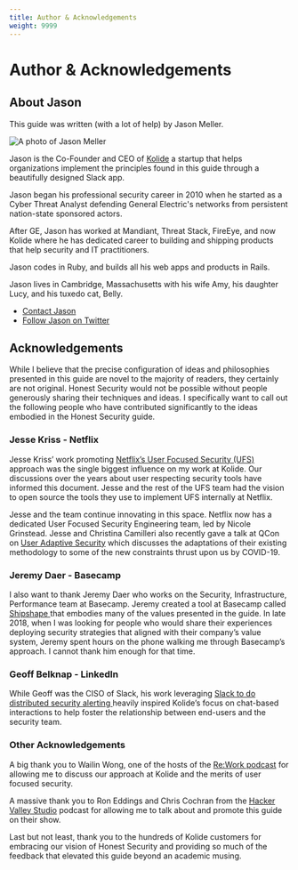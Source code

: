 ```yaml
---
title: Author & Acknowledgements
weight: 9999
---
```


# Author & Acknowledgements

## About Jason
This guide was written (with a lot of help) by Jason Meller.

![A photo of Jason Meller](/images/author.jpg)

Jason is the Co-Founder and CEO of [Kolide](https://kolide.com)
a startup that helps organizations implement the principles found in
this guide through a beautifully designed Slack app.

Jason began his professional security career in 2010 when he
started as a Cyber Threat Analyst defending General Electric's networks
from persistent nation-state sponsored actors.

After GE, Jason has worked at Mandiant, Threat Stack, FireEye, and now Kolide
where he has dedicated career to building and shipping
products that help security and IT practitioners.

Jason codes in Ruby, and builds all his web apps and products in Rails.

Jason lives in Cambridge, Massachusetts with his wife Amy, his daughter Lucy,
and his tuxedo cat, Belly.

* [Contact Jason](mailto:jason@kolide.co)
* [Follow Jason on Twitter](https://twitter.com/jmeller)


## Acknowledgements
While I believe that the precise configuration of ideas and philosophies
presented in this guide are novel to the majority of readers, they certainly are
not original. Honest Security would not be possible without people generously
sharing their techniques and ideas. I specifically want to call out the
following people who have contributed significantly to the ideas embodied in the
Honest Security guide.

### Jesse Kriss - Netflix

Jesse Kriss’ work promoting [Netflix’s User Focused Security (UFS)](https://blog.kolide.com/ufs-spotlight-jesse-kriss-of-netflix-b5c22923f53e) approach was
the single biggest influence on my work at Kolide. Our discussions over the
years about user respecting security tools have informed this document. Jesse
and the rest of the UFS team had the vision to open source the tools they use to
implement UFS internally at Netflix.

Jesse and the team continue innovating in this space. Netflix now has a
dedicated User Focused Security Engineering team, led by Nicole Grinstead. Jesse
and Christina Camilleri also recently gave a talk at QCon on [User Adaptive
Security](https://blog.kolide.com/ufs-spotlight-jesse-kriss-of-netflix-b5c22923f53e)
which discusses the adaptations of their existing methodology to some of the new
constraints thrust upon us by COVID-19.

### Jeremy Daer - Basecamp

I also want to thank Jeremy Daer who works on the Security, Infrastructure,
Performance team at Basecamp. Jeremy created a tool at Basecamp called
[Shipshape
](https://basecamp.com/handbook/13-our-internal-systems#shipshape)that embodies
many of the values presented in the guide. In late 2018, when I was looking for
people who would share their experiences deploying security strategies that
aligned with their company’s value system, Jeremy spent hours on the phone
walking me through Basecamp’s approach. I cannot thank him enough for that time.

### Geoff Belknap - LinkedIn

While Geoff was the CISO of Slack, his work leveraging [Slack to do distributed
security alerting
](https://slack.engineering/distributed-security-alerting/) heavily inspired
Kolide’s focus on chat-based interactions to help foster the relationship
between end-users and the security team.


### Other Acknowledgements

A big thank you to Wailin Wong, one of the hosts of the [Re:Work
podcast](https://rework.fm/big-brother-at-the-office/) for allowing me to
discuss our approach at Kolide and the merits of user focused security.

A massive thank you to Ron Eddings and Chris Cochran from the [Hacker Valley
Studio](https://hackervalley.com) podcast for allowing me to talk about and
promote this guide on their show.

Last but not least, thank you to the hundreds of Kolide customers for embracing
our vision of Honest Security and providing so much of the feedback that
elevated this guide beyond an academic musing.
